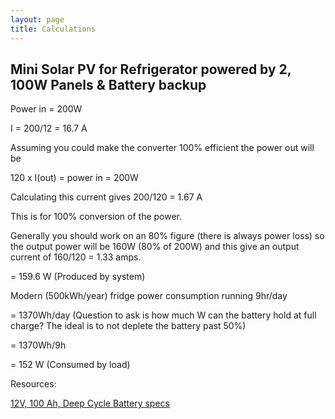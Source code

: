 ```yaml
---
layout: page
title: Calculations 
---
```


## Mini Solar PV for Refrigerator powered by 2, 100W Panels & Battery backup

Power in = 200W 

I = 200/12 = 16.7 A 

Assuming you could make the converter 100% efficient the power out will be 

120 x I(out) = power in = 200W 

Calculating this current gives 200/120 = 1.67 A 

This is for 100% conversion of the power.

Generally you should work on an 80% figure (there is always power loss) so the output power will be 160W 
(80% of 200W) and this give an output current of 160/120 = 1.33 amps.

= 159.6 W (Produced by system)

Modern (500kWh/year) fridge power consumption running 9hr/day

= 1370Wh/day (Question to ask is how much W can the battery hold at full charge? The ideal is to not deplete the battery past 50%)

= 1370Wh/9h 

= 152 W (Consumed by load)

Resources: 

[12V, 100 Ah, Deep Cycle Battery specs](http://www.solageo.com/ProductResourceFiles/GGRYHXBJGKRX.pdf)

